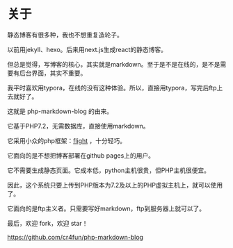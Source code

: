 # 关于

静态博客有很多种，我也不想重复造轮子。

以前用jekyll、hexo。后来用next.js生成react的静态博客。

但总是觉得，写博客的核心，其实就是markdown。至于是不是在线的，是不是需要有后台界面，其实不重要。

我平时喜欢用typora，在线的没有这种体验。所以，直接用typora，写完后ftp上去就好了。

这就是 php-markdown-blog 的由来。

它基于PHP7.2，无需数据库，直接使用markdown。

它采用小众的php框架：[flight](http://flightphp.com/) ，十分轻巧。

它面向的是不想把博客部署在github pages上的用户。

它不需要生成静态页面。它成本低，python主机很贵，但PHP主机很便宜。

因此，这个系统只要上传到PHP版本为7.2及以上的PHP虚拟主机上，就可以使用了。

它面向的是ftp主义者。只需要写好markdown，ftp到服务器上就可以了。

最后，欢迎 fork，欢迎 star！

https://github.com/cr4fun/php-markdown-blog

